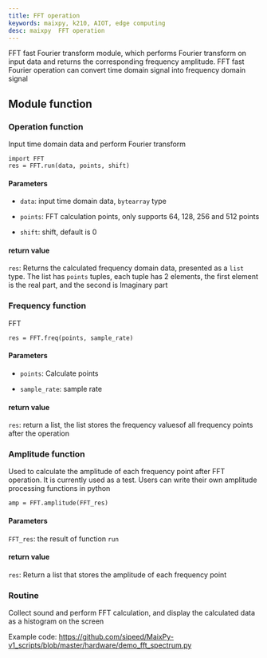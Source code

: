 ```yaml
---
title: FFT operation
keywords: maixpy, k210, AIOT, edge computing
desc: maixpy  FFT operation
---
```


FFT fast Fourier transform module, which performs Fourier transform on input data and returns the corresponding frequency amplitude. FFT fast Fourier operation can convert time domain signal into frequency domain signal

## Module function

### Operation function

Input time domain data and perform Fourier transform

```
import FFT
res = FFT.run(data, points, shift)
```

#### Parameters

* `data`: input time domain data, `bytearray` type

* `points`: FFT calculation points, only supports 64, 128, 256 and 512 points

* `shift`: shift, default is 0

####  return value

`res`: Returns the calculated frequency domain data, presented as a `list` type. The list has `points` tuples, each tuple has 2 elements, the first element is the real part, and the second is Imaginary part

### Frequency function

FFT

```
res = FFT.freq(points, sample_rate)
```

#### Parameters

* `points`: Calculate points

* `sample_rate`: sample rate

####  return value

`res`: return a list, the list stores the frequency values ​​of all frequency points after the operation

### Amplitude function

Used to calculate the amplitude of each frequency point after FFT operation. It is currently used as a test. Users can write their own amplitude processing functions in python

```
amp = FFT.amplitude(FFT_res)
```

#### Parameters

`FFT_res`: the result of function `run`


#### return value

`res`: Return a list that stores the amplitude of each frequency point

### Routine

Collect sound and perform FFT calculation, and display the calculated data as a histogram on the screen

Example code: https://github.com/sipeed/MaixPy-v1_scripts/blob/master/hardware/demo_fft_spectrum.py
